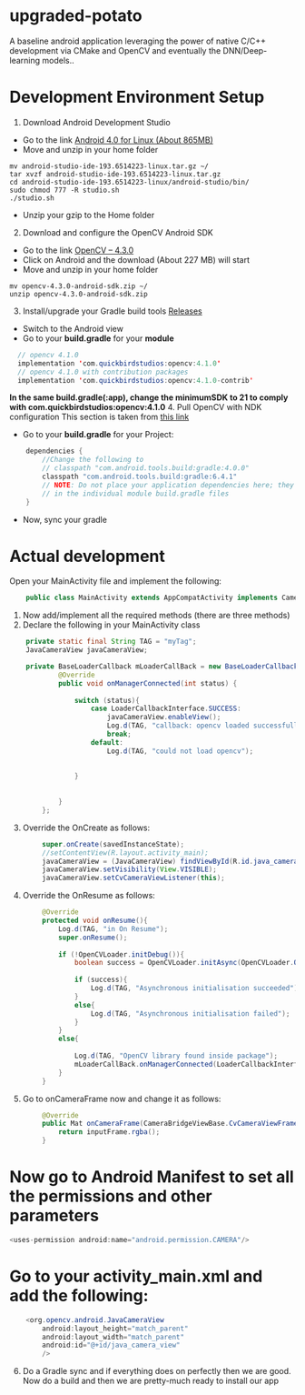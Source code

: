 # upgraded-potato
A baseline android application leveraging the power of native C/C++ development via CMake and OpenCV and eventually the DNN/Deep-learning models..

# Development Environment Setup
1. Download Android Development Studio
* Go to the link [Android 4.0 for Linux (About 865MB)](https://developer.android.com/studio)
* Move and unzip in your home folder
```
mv android-studio-ide-193.6514223-linux.tar.gz ~/
tar xvzf android-studio-ide-193.6514223-linux.tar.gz
cd android-studio-ide-193.6514223-linux/android-studio/bin/
sudo chmod 777 -R studio.sh
./studio.sh
```

* Unzip your gzip to the Home folder

2. Download and configure the OpenCV Android SDK

* Go to the link [OpenCV – 4.3.0](https://opencv.org/releases/)
* Click on Android and the download (About 227 MB) will start
* Move and unzip in your home folder 
```
mv opencv-4.3.0-android-sdk.zip ~/
unzip opencv-4.3.0-android-sdk.zip
```
3. Install/upgrade your Gradle build tools [Releases](https://gradle.org/releases/)

* Switch to the Android view
* Go to your **build.gradle** for your **module**  
```java
  // opencv 4.1.0
  implementation 'com.quickbirdstudios:opencv:4.1.0'
  // opencv 4.1.0 with contribution packages
  implementation 'com.quickbirdstudios:opencv:4.1.0-contrib'
```
**In the same build.gradle(:app), change the minimumSDK to 21 to comply with com.quickbirdstudios:opencv:4.1.0**
4. Pull OpenCV with NDK configuration
This section is taken from [this link](https://github.com/quickbirdstudios/opencv-android)

* Go to your **build.gradle** for your Project: <whatever your project name> 
```java
    dependencies {
        //Change the following to 
        // classpath "com.android.tools.build:gradle:4.0.0"
        classpath "com.android.tools.build:gradle:6.4.1"
        // NOTE: Do not place your application dependencies here; they belong
        // in the individual module build.gradle files
    }
```
* Now, sync your gradle

# Actual development

Open your MainActivity file and implement the following:
```java
    public class MainActivity extends AppCompatActivity implements CameraBridgeViewBase.CvCameraViewListener2 
```
1. Now add/implement all the required methods (there are three methods)
2. Declare the following in your MainActivity class
```java
    private static final String TAG = "myTag";
    JavaCameraView javaCameraView;

    private BaseLoaderCallback mLoaderCallBack = new BaseLoaderCallback(this) {
            @Override
            public void onManagerConnected(int status) {
    
                switch (status){
                    case LoaderCallbackInterface.SUCCESS:
                        javaCameraView.enableView();
                        Log.d(TAG, "callback: opencv loaded successfully");
                        break;
                    default:
                        Log.d(TAG, "could not load opencv");
    
    
                }
    
    
            }
        };
```
3. Override the OnCreate as follows:
```java
        super.onCreate(savedInstanceState);
        //setContentView(R.layout.activity_main);
        javaCameraView = (JavaCameraView) findViewById(R.id.java_camera_view);//this will still be red
        javaCameraView.setVisibility(View.VISIBLE);
        javaCameraView.setCvCameraViewListener(this);
```
4. Override the OnResume as follows:

```java
        @Override
        protected void onResume(){
            Log.d(TAG, "in On Resume");
            super.onResume();
    
            if (!OpenCVLoader.initDebug()){
                boolean success = OpenCVLoader.initAsync(OpenCVLoader.OPENCV_VERSION, this, mLoaderCallBack);
    
                if (success){
                    Log.d(TAG, "Asynchronous initialisation succeeded");
                }
                else{
                    Log.d(TAG, "Asynchronous initialisation failed");
                }
            }
            else{
    
                Log.d(TAG, "OpenCV library found inside package");
                mLoaderCallBack.onManagerConnected(LoaderCallbackInterface.SUCCESS);
            }
        }
```

5. Go to onCameraFrame now and change it as follows:

```java
        @Override
        public Mat onCameraFrame(CameraBridgeViewBase.CvCameraViewFrame inputFrame) {
            return inputFrame.rgba();
        }
```
# Now go to Android Manifest to set all the permissions and other parameters
```java
<uses-permission android:name="android.permission.CAMERA"/>
```

# Go to your activity_main.xml and add the following:
```java
    <org.opencv.android.JavaCameraView
        android:layout_height="match_parent"
        android:layout_width="match_parent"
        android:id="@+id/java_camera_view"
        />
```
6. Do a Gradle sync and if everything does on perfectly then we are good. Now do a build and then we
are pretty-much ready to install our app
